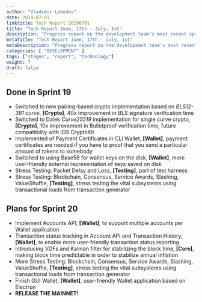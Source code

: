 ```yaml
---
author: "Vladimir Lebedev"
date: 2019-07-01
linktitle: Tech Report 20190701
title: "Tech Report June, 17th - July, 1st"
description: "Progress report on the development team's most recent sprint, and plans for the next sprint."
metaTitle: "Tech Report June, 17th - July, 1st"
metaDescription: "Progress report on the development team's most recent sprint, and plans for the next sprint."
categories: [ "DEVELOPMENT" ]
tags: ["stegos", "report", "technology"]
weight: 7
draft: false
---
```


## Done in Sprint 19
- Switched to new pairing-based crypto implementation based on *BLS12-381* curve, **[Crypto]**, 40x improvement in BLS signature verification time
- Switched to Dalek *Curve25519* implementation for single curve crypto, **[Crypto]**, 10x improvement in Bulletproof verification time, future compatibility with iOS CryptoKit
- Implemented of Payment Certificates in CLI Wallet, **[Wallet]**, payment certificates are needed if you have to proof that you send a particular amount of tokens to somebody  
- Switched to using Base58 for wallet keys on the disk, **[Wallet]**, more user-friendly external representation of keys saved on disk
- Stress Testing: Packet Delay and Loss, **[Testing]**, part of test harness
- Stress Testing: Blockchain, Consensus, Service Awards, Slashing, ValueShuffle, **[Testing]**, stress testing the vital subsystems using transactional loads from transaction generator

## Plans for Sprint 20
- Implement Accounts API, **[Wallet]**,  to support multiple accounts per Wallet application
- Transaction status tracking in Account API and Transaction History, **[Wallet]**, to enable more user-friendly transaction status reporting
- Introducing VDFs and Kalman filter for stabilizing the block time, **[Core]**, making block time predictable in order to stabilize annual inflation
- More Stress Testing: Blockchain, Consensus, Service Awards, Slashing, ValueShuffle, **[Testing]**, stress testing the vital subsystems using transactional loads from transaction generator
- Finish GUI Wallet,  **[Wallet]**, user-friendly Wallet application based on Electron
- **RELEASE THE MAINNET!**
